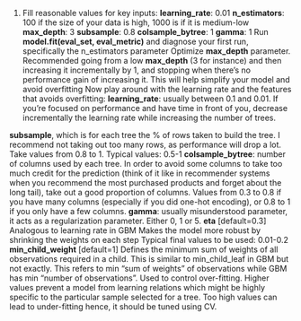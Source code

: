 1. Fill reasonable values for key inputs:
**learning_rate**: 0.01
**n_estimators**: 100 if the size of your data is high, 1000 is if it is medium-low
**max_depth**: 3
**subsample**: 0.8
**colsample_bytree**: 1
**gamma**: 1
Run **model.fit(eval_set, eval_metric)** and diagnose your first run, specifically the n_estimators parameter
Optimize **max_depth** parameter. Recommended going from a low **max_depth** (3 for instance) and then increasing it incrementally by 1, and stopping when there’s no performance gain of increasing it. This will help simplify your model and avoid overfitting
Now play around with the learning rate and the features that avoids overfitting:
**learning_rate**: usually between 0.1 and 0.01. If you’re focused on performance and have time in front of you, decrease incrementally the learning rate while increasing the number of trees.

**subsample**, which is for each tree the % of rows taken to build the tree. I recommend not taking out too many rows, as performance will drop a lot. Take values from 0.8 to 1. Typical values: 0.5-1
**colsample_bytree**: number of columns used by each tree. In order to avoid some columns to take too much credit for the prediction (think of it like in recommender systems when you recommend the most purchased products and forget about the long tail), take out a good proportion of columns. Values from 0.3 to 0.8 if you have many columns (especially if you did one-hot encoding), or 0.8 to 1 if you only have a few columns.
**gamma**: usually misunderstood parameter, it acts as a regularization parameter. Either 0, 1 or 5.
**eta** [default=0.3]
Analogous to learning rate in GBM
Makes the model more robust by shrinking the weights on each step
Typical final values to be used: 0.01-0.2
**min_child_weight** [default=1]
Defines the minimum sum of weights of all observations required in a child.
This is similar to min_child_leaf in GBM but not exactly. This refers to min “sum of weights” of observations while GBM has min “number of observations”.
Used to control over-fitting. Higher values prevent a model from learning relations which might be highly specific to the particular sample selected for a tree.
Too high values can lead to under-fitting hence, it should be tuned using CV.
